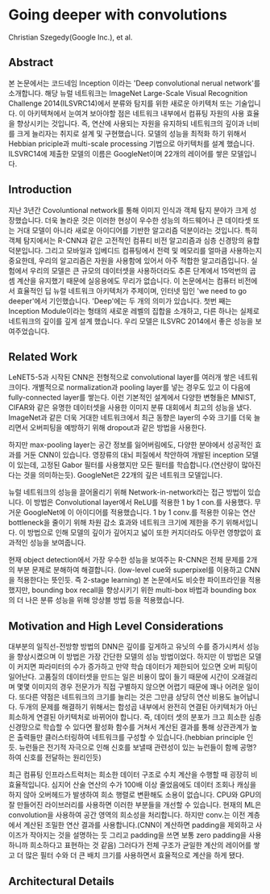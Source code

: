 # Going deeper with convolutions

Christian Szegedy(Google Inc.), et al.

## Abstract
본 논문에서는 코드네임 Inception 이라는 'Deep convolutional nerual network'를 소개합니다. 해당 뉴럴 네트워크는 ImageNet Large-Scale Visual Recognition Challenge 2014(ILSVRC14)에서
분류와 탐지를 위한 새로운 아키텍처 또는 기술입니다. 이 아키텍쳐에서 눈여겨 보아야할 점은 네트워크 내부에서 컴퓨팅 자원의 사용 효율을 향상시키는 것입니다. 즉, 연산에 사용되는 자원을 유지하되
네트워크의 깊이과 너비를 크게 늘리자는 취지로 설계 및 구현했습니다. 모델의 성능을 최적화 하기 위해서 Hebbian priciple과 multi-scale processing 기법으로 아키텍처를 설계 했습니다.
ILSVRC14에 제출한 모델의 이름은 GoogleNet이며 22개의 레이어를 쌓은 모델입니다.


## Introduction
지난 3년간 Covoluntional network를 통해 이미지 인식과 객체 탐지 분야가 크게 성장했습니다. 더욱 놀라운 것은 이러한 현상이 우수한 성능의 하드웨어나 큰 데이타셋 또는 거대 모델이 아니라 새로운 아이디어를 기반한 알고리즘 덕분이라는 것입니다. 특히 객체 탐지에서는 R-CNN과 같은 고전적인 컴퓨티 비전 알고리즘과 심층 신경망의 융합 덕분입니다. 그리고 모바일과 임베디드 컴퓨팅에서 전력 및 메모리를 얼마큼 사용하는지 중요한데, 우리의 알고리즘은 자원을 사용함에 있어서 아주 적합한 알고리즘입니다. 실험에서 우리의 모델은 큰 규모의 데이터셋을 사용하더라도 추론 단계에서 15억번의 곱셈 계산을 유지했기 때문에 실응용에도 무리가 없습니다.
이 논문에서는 컴퓨터 비전에서 효율적인 딥 뉴럴 네트워크 아키텍처가 주제이며, 인터넷 밈인 'we need to go deeper'에서 기인했습니다. 'Deep'에는 두 개의 의미가 있습니다. 첫번 째는 Inception Module이라는 형태의 새로운 레벨의 집합을 소개하고, 다른 하나는 실제로 네트워크의 깊이를 깊게 설계 했습니다. 우리 모델은 ILSVRC 2014에서 좋은 성능을 보여주었습니다.

## Related Work
LeNET5-5과 시작된 CNN은 전형적으로 convolutional layer를 여러개 쌓은 네트워크이다. 개별적으로 normalization과 pooling layer를 넣는 경우도 있고 이 다음에 fully-connected layer를 쌓는다. 이런 기본적인 설계에서 다양한 변형들은 MNIST, CIFAR와 같은 유명한 데이터셋을 사용한 이미지 분류 대회에서 최고의 성능을 냈다. ImageNet과 같은 더욱 거대한 네트워크에서 최근 동향은 layer의 수와 크기를 더욱 늘리면서 오버피팅을 예방하기 위해 dropout과 같은 방법을 사용한다.

하지만 max-pooling layer는 공간 정보를 잃어버림에도, 다양한 분야에서 성공적인 효과를 거둔 CNN이 있습니다. 영장류의 대뇌 피질에서 착안하여 개발된 inception 모델이 있는데, 고정된 Gabor 필터를 사용했지만 모든 필터를 학습합니다.(연산량이 많아진다는 것을 의미하는듯). GoogleNet은 22개의 깊은 네트워크 모델입니다.

뉴럴 네트워크의 성능을 끌어올리기 위해 Network-in-network라는 접근 방법이 있습니다. 이 방법은 Convolutional layer에서 ReLU를 적용한 1 by 1 con.를 사용했다. 무거운 GoogleNet에 이 아이디어를 적용했습니다. 1 by 1 conv.를 적용한 이유는 연산 bottleneck을 줄이기 위해 차원 감소 효과와 네트워크 크기에 제한을 주기 위해서입니다. 이 방법으로 인해 모델의 깊이가 깊어지고 넓이 또한 커지더라도 아무런 영향없이 효과적인 성능을 보여줍니다.

현재 object detection에서 가장 우수한 성능을 보여주는 R-CNN은 전체 문제를 2개의 부분 문제로 분해하여 해결합니다. (low-level cue와 superpixel를 이용하고 CNN을 적용한다는 뜻인듯. 즉 2-stage learning) 본 논문에서도 비슷한 파이프라인을 적용했지만, bounding box recall을 향상시키기 위한 multi-box 바법과 bounding box의 더 나은 분류 성능을 위해 앙상블 방법 등을 적용했습니다.

## Motivation and High Level Considerations

대부분의 일직선-전방향 방법의 DNN은 깊이를 깊게하고 유닛의 수를 증가시켜서 성능을 향상시켰으며 이 방법은 가장 간단한 모델의 성능 방법이었다. 하지만 이 방법은 모델이 커지면 파라미터의 수가 증가하고 만약 학습 데이터가 제한되어 있으면 오버 피팅이 일어난다. 고품질의 데이터셋을 만드는 일은 비용이 많이 들기 때문에 시간이 오래걸리며 몇몇 이미지의 경우 전문가가 직접 구별하지 않으면 어렵기 때문에 꽤나 어려운 일이다. 또다른 약점은 네트워크의 크기를 늘리는 것은 그만큼 상당히 연산 비용도 늘어납니다. 두개의 문제를 해결하기 위해서는 합성곱 내부에서 완전히 연결된 아키텍처가 아닌 희소하게 연결된 아키텍처로 바뀌어야 합니다. 즉, 데이터 셋의 분포가 크고 희소한 심층 신경망으로 학습할 수 있다면 활성화 함수를 거쳐서 계산된 결과를 통해 상관관계가 높은 출력들만 클러스터링하여 네트워크를 구성할 수 있습니다.(hebbian principle 인 듯. 뉴런들은 전기적 자극으로 인해 신호를 보낼때 관련성이 있는 뉴런들이 함께 공명?하여 신호를 전달하는 원리인듯)

최근 컴퓨팅 인프라스트럭처는 희소한 데이터 구조로 수치 계산을 수행할 때 굉장히 비효율적입니다. 심지어 산술 연산의 수가 100배 이상 줄었음에도 데이터 조회나 캐싱을 하지 않아 오버헤드가 발생하여 희소 행렬로 변환해도 소용이 없습니다. CPU와 GPU의 잘 만들어진 라이브러리를 사용하면 이러한 부분들을 개선할 수 있습니다. 현재의 ML은 convolution을 사용하여 공간 영역의 희소성을 처리합니다. 하지만 conv.는 이전 계층에서 계산된 조밀한 연산 결과를 사용합니다.(CNN이 계산하면 padding을 제외하고 사이즈가 작아지는 것을 설명하는 듯 그리고 padding을 쓰면 보통 zero padding을 사용하니까 희소하다고 표현하는 것 같음) 그러다가 전체 구조가 균일한 계산의 레이어를 쌓고 더 많은 필터 수와 더 큰 배치 크기를 사용하면서 효율적으로 계산을 하게 됐다.
## Architectural Details
